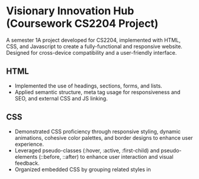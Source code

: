 # Visionary Innovation Hub (Coursework CS2204 Project)
A semester 1A project developed for CS2204, implemented with HTML, CSS, and Javascript to create a fully-functional and responsive website. Designed for cross-device compatibility and a user-friendly interface.

## HTML
- Implemented the use of headings, sections, forms, and lists.
- Applied semantic structure, meta tag usage for responsiveness and SEO, and external CSS and JS linking.

## CSS
- Demonstrated CSS proficiency through responsive styling, dynamic animations, cohesive color palettes, and border designs to enhance user experience.
- Leveraged pseudo-classes (:hover, :active, :first-child) and pseudo-elements (::before, ::after) to enhance user interaction and visual feedback.
- Organized embedded CSS by grouping related styles in <style> sections, creating a structured and reusable codebase.

## JavaScript
- Implemented data management using new Map() to store zone and company entries, leveraging dictionary-style hashing via Map.get() for efficient key-value retrieval.
- Employed OOP principles with DOM selectors (querySelector, querySelectorAll, getElementById) to streamline element targeting and reduce code redundancy.
- Applied event handlers (addEventListener, onclick) with callback functions to create interactive UI components while maintaining clean separation of concerns.

